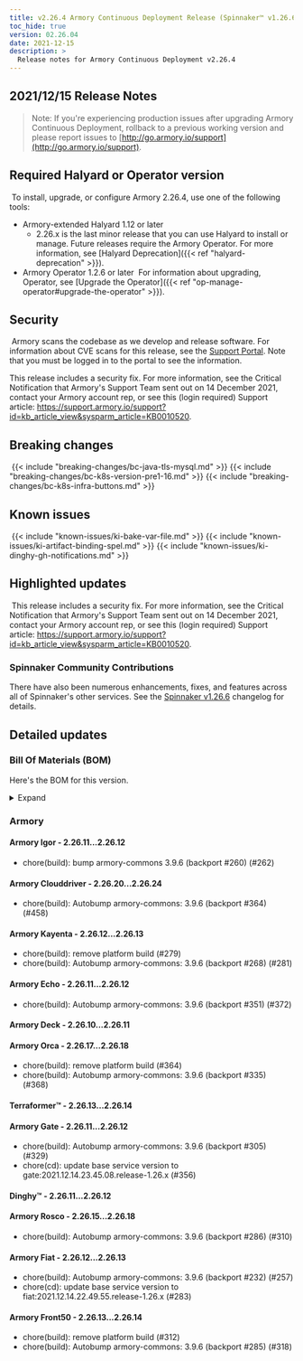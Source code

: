 ```yaml
---
title: v2.26.4 Armory Continuous Deployment Release (Spinnaker™ v1.26.6)
toc_hide: true
version: 02.26.04
date: 2021-12-15
description: >
  Release notes for Armory Continuous Deployment v2.26.4
---
```


## 2021/12/15 Release Notes

> Note: If you're experiencing production issues after upgrading Armory Continuous Deployment, rollback to a previous working version and please report issues to [http://go.armory.io/support](http://go.armory.io/support).

## Required Halyard or Operator version
​
To install, upgrade, or configure Armory 2.26.4, use one of the following tools:
​
- Armory-extended Halyard 1.12 or later
  - 2.26.x is the last minor release that you can use Halyard to install or manage. Future releases require the Armory Operator. For more information, see [Halyard Deprecation]({{< ref "halyard-deprecation" >}}).
​
- Armory Operator 1.2.6 or later
​
   For information about upgrading, Operator, see [Upgrade the Operator]({{< ref "op-manage-operator#upgrade-the-operator" >}}).
​
​
## Security
​
Armory scans the codebase as we develop and release software. For information about CVE scans for this release, see the [Support Portal](https://support.armory.io/support?id=kb_article_view&sysparm_article=KB0010414). Note that you must be logged in to the portal to see the information.

This release includes a security fix. For more information, see the Critical Notification that Armory's Support Team sent out on 14 December 2021, contact your Armory account rep, or see this (login required) Support article: https://support.armory.io/support?id=kb_article_view&sysparm_article=KB0010520.
​
## Breaking changes
<!-- Copy/paste from the previous version if there are recent ones. We can drop breaking changes after 3 minor versions. Add new ones from OSS and Armory. -->
​
{{< include "breaking-changes/bc-java-tls-mysql.md" >}}
​
{{< include "breaking-changes/bc-k8s-version-pre1-16.md" >}}
​
{{< include "breaking-changes/bc-k8s-infra-buttons.md" >}}
​
## Known issues
<!-- Copy/paste known issues from the previous version if they're not fixed. Add new ones from OSS and Armory. If there aren't any issues, state that so readers don't think we forgot to fill out this section. -->
​
{{< include "known-issues/ki-bake-var-file.md" >}}
{{< include "known-issues/ki-artifact-binding-spel.md" >}}
{{< include "known-issues/ki-dinghy-gh-notifications.md" >}}
​
## Highlighted updates
​
This release includes a security fix. For more information, see the Critical Notification that Armory's Support Team sent out on 14 December 2021, contact your Armory account rep, or see this (login required) Support article: https://support.armory.io/support?id=kb_article_view&sysparm_article=KB0010520.

###  Spinnaker Community Contributions

There have also been numerous enhancements, fixes, and features across all of Spinnaker's other services. See the
[Spinnaker v1.26.6](https://www.spinnaker.io/changelogs/1.26.6-changelog/) changelog for details.

## Detailed updates

### Bill Of Materials (BOM)

Here's the BOM for this version.
<details><summary>Expand</summary>
<pre class="highlight">
<code>version: 2.26.4
timestamp: "2021-12-15 17:47:54"
services:
    clouddriver:
        commit: 18729608df655fa9ffdf28a968e4bdf22e140e59
        version: 2.26.24
    deck:
        commit: 198d62eae2710dceed1f462e50a183abba613fef
        version: 2.26.11
    dinghy:
        commit: d1406fad85771d7f44a266d3302d6195c00d7ec2
        version: 2.26.12
    echo:
        commit: ce4f4ed265be8cb746784c6fd4bed7bf5156107e
        version: 2.26.12
    fiat:
        commit: e46182a670fc9bac7c02f809df7ffe65c89ba148
        version: 2.26.13
    front50:
        commit: 7e14c30538a9b97468aba0360408abf4a06bc0dd
        version: 2.26.14
    gate:
        commit: 41c92b2d613e47521c60d2c9036504ff405fbb91
        version: 2.26.12
    igor:
        commit: 889135384533cd723c0a6377a37a7365cf92a8b2
        version: 2.26.12
    kayenta:
        commit: 2403ad86e76898a65939ebdf879bf287fa8b1429
        version: 2.26.13
    monitoring-daemon:
        version: 2.26.0
    monitoring-third-party:
        version: 2.26.0
    orca:
        commit: 624af61e6bf75bc92e67a6bef6439f8ae29ec79a
        version: 2.26.18
    rosco:
        commit: cbb42562fad6583e6efcb24a7378cb6fd84668f0
        version: 2.26.18
    terraformer:
        commit: 2dc177734c1445252dfeb3b8353ce94596c8a4c3
        version: 2.26.14
dependencies:
    redis:
        version: 2:2.8.4-2
artifactSources:
    dockerRegistry: docker.io/armory
</code>
</pre>
</details>

### Armory


#### Armory Igor - 2.26.11...2.26.12

  - chore(build): bump armory-commons 3.9.6 (backport #260) (#262)

#### Armory Clouddriver - 2.26.20...2.26.24

  - chore(build): Autobump armory-commons: 3.9.6 (backport #364) (#458)

#### Armory Kayenta - 2.26.12...2.26.13

  - chore(build): remove platform build (#279)
  - chore(build): Autobump armory-commons: 3.9.6 (backport #268) (#281)

#### Armory Echo - 2.26.11...2.26.12

  - chore(build): Autobump armory-commons: 3.9.6 (backport #351) (#372)

#### Armory Deck - 2.26.10...2.26.11


#### Armory Orca - 2.26.17...2.26.18

  - chore(build): remove platform build (#364)
  - chore(build): Autobump armory-commons: 3.9.6 (backport #335) (#368)

#### Terraformer™ - 2.26.13...2.26.14


#### Armory Gate - 2.26.11...2.26.12

  - chore(build): Autobump armory-commons: 3.9.6 (backport #305) (#329)
  - chore(cd): update base service version to gate:2021.12.14.23.45.08.release-1.26.x (#356)

#### Dinghy™ - 2.26.11...2.26.12


#### Armory Rosco - 2.26.15...2.26.18

  - chore(build): Autobump armory-commons: 3.9.6 (backport #286) (#310)

#### Armory Fiat - 2.26.12...2.26.13

  - chore(build): Autobump armory-commons: 3.9.6 (backport #232) (#257)
  - chore(cd): update base service version to fiat:2021.12.14.22.49.55.release-1.26.x (#283)

#### Armory Front50 - 2.26.13...2.26.14

  - chore(build): remove platform build (#312)
  - chore(build): Autobump armory-commons: 3.9.6 (backport #285) (#318)
